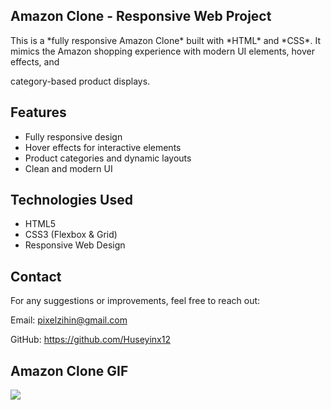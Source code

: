 <section>

<h1>Amazon Clone - Responsive Web Project</h1>

<p>
This is a *fully responsive Amazon Clone* built with *HTML* and *CSS*. It mimics the Amazon shopping experience with modern UI elements, hover effects, and 

category-based product displays.

</p>

<h2>Features</h2>

<ul>

 <li>Fully responsive design</li>

<li>Hover effects for interactive elements</li>

<li>Product categories and dynamic layouts</li>

<li>Clean and modern UI</li>

</ul>

<h2>Technologies Used</h2>

<ul>

<li>HTML5</li>

<li>CSS3 (Flexbox & Grid)</li>

<li>Responsive Web Design</li>

</ul>

<h2>Contact</h2>

<p>For any suggestions or improvements, feel free to reach out:</p>

<p>Email: <a href="mailto:your-email@example.com">pixelzihin@gmail.com</a></p>

<p>GitHub: <a href="https://github.com/yourgithub" target="_blank">https://github.com/Huseyinx12</a></p>

</section>

<h2>Amazon Clone GIF</h2>

![](Amazon-Clone.gif)